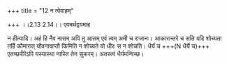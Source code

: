 +++
title = "12 न त्वेवाहम्"

+++
।।2.13 2.14।। एवमर्थद्वयमाह  
  
न हीत्यादि। अहं हि नैव नासम् अपि तु आसम् एवं त्वम् अमी च राजानः।
आकारान्तरे च सति यदि शोच्यता तर्हि कौमारात् यौवनावाप्तौ किमिति न शोच्यते
यो धीरः स न शोचति। धैर्यं च +++(N धैर्ये च)+++ एतच्छरीरेऽपि यस्यास्था नास्ति
तेन सुकरम्। अतस्त्वं धैर्यमन्विच्छ।  

